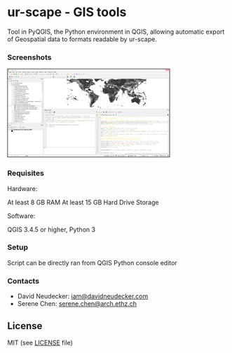 # ur-scape - GIS tools

Tool in PyQGIS, the Python environment in QGIS, allowing automatic export of Geospatial data to formats readable by ur-scape. 

### Screenshots

<a  href="Screenshots/1.png">
<img src="Screenshots/1.png" height="200" alt="" border="1"/></a>

### Requisites

Hardware:

At least 8 GB RAM
At least 15 GB Hard Drive Storage

Software:

QGIS 3.4.5 or higher, Python 3

### Setup

 Script can be directly ran from QGIS Python console editor

### Contacts

* David Neudecker: iam@davidneudecker.com
* Serene Chen: serene.chen@arch.ethz.ch

## License

MIT (see [LICENSE](../LICENSE) file)
